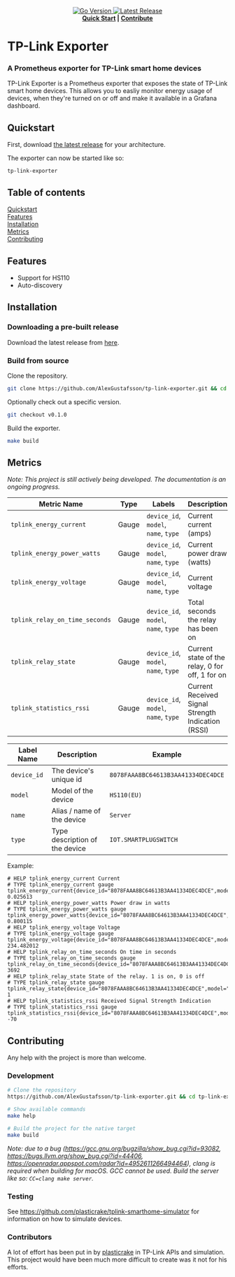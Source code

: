 <p align="center">
  <a href="https://github.com/AlexGustafsson/tp-link-exporter/blob/master/go.mod">
    <img src="https://shields.io/github/go-mod/go-version/AlexGustafsson/tp-link-exporter" alt="Go Version" />
  </a>
  <a href="https://github.com/AlexGustafsson/tp-link-exporter/releases">
    <img src="https://flat.badgen.net/github/release/AlexGustafsson/tp-link-exporter" alt="Latest Release" />
  </a>
  <br>
  <strong><a href="#quickstart">Quick Start</a> | <a href="#contribute">Contribute</a> </strong>
</p>

# TP-Link Exporter
### A Prometheus exporter for TP-Link smart home devices

TP-Link Exporter is a Prometheus exporter that exposes the state of TP-Link smart home devices. This allows you to easliy monitor energy usage of devices, when they're turned on or off and make it available in a Grafana dashboard.

## Quickstart
<a name="quickstart"></a>

First, download [the latest release](https://github.com/AlexGustafsson/tp-link-exporter/releases) for your architecture.

The exporter can now be started like so:

```shell
tp-link-exporter
```

## Table of contents

[Quickstart](#quickstart)<br/>
[Features](#features)<br />
[Installation](#installation)<br />
[Metrics](#metrics)<br />
[Contributing](#contributing)

<a id="features"></a>
## Features

* Support for HS110
* Auto-discovery

<a id="installation"></a>
## Installation


### Downloading a pre-built release

Download the latest release from [here](https://github.com/AlexGustafsson/tp-link-exporter/releases).

### Build from source

Clone the repository.

```sh
git clone https://github.com/AlexGustafsson/tp-link-exporter.git && cd tp-link-exporter
```

Optionally check out a specific version.

```sh
git checkout v0.1.0
```

Build the exporter.

```sh
make build
```

## Metrics
<a name="metrics"></a>

_Note: This project is still actively being developed. The documentation is an ongoing progress._

| Metric Name | Type | Labels | Description |
| ----------- | ---- | ------ | ----------- |
| `tplink_energy_current` | Gauge | `device_id`, `model`, `name`, `type` | Current current (amps) |
| `tplink_energy_power_watts` | Gauge | `device_id`, `model`, `name`, `type` | Current power draw (watts) |
| `tplink_energy_voltage` | Gauge | `device_id`, `model`, `name`, `type` | Current voltage |
| `tplink_relay_on_time_seconds` | Gauge | `device_id`, `model`, `name`, `type` | Total seconds the relay has been on |
| `tplink_relay_state` | Gauge | `device_id`, `model`, `name`, `type` | Current state of the relay, 0 for off, 1 for on |
| `tplink_statistics_rssi` | Gauge | `device_id`, `model`, `name`, `type` | Current Received Signal Strength Indication (RSSI) |

| Label Name | Description | Example |
| ---------- | ----------- | ------- |
| `device_id` | The device's unique id | `8078FAAA8BC64613B3AA41334DEC4DCE` |
| `model` | Model of the device | `HS110(EU)` |
| `name` | Alias / name of the device | `Server` |
| `type` | Type description of the device | `IOT.SMARTPLUGSWITCH` |

Example:

```
# HELP tplink_energy_current Current
# TYPE tplink_energy_current gauge
tplink_energy_current{device_id="8078FAAA8BC64613B3AA41334DEC4DCE",model="HS110(EU)",name="Server",type="IOT.SMARTPLUGSWITCH"} 0.025613
# HELP tplink_energy_power_watts Power draw in watts
# TYPE tplink_energy_power_watts gauge
tplink_energy_power_watts{device_id="8078FAAA8BC64613B3AA41334DEC4DCE",model="HS110(EU)",name="Server",type="IOT.SMARTPLUGSWITCH"} 0.800115
# HELP tplink_energy_voltage Voltage
# TYPE tplink_energy_voltage gauge
tplink_energy_voltage{device_id="8078FAAA8BC64613B3AA41334DEC4DCE",model="HS110(EU)",name="Server",type="IOT.SMARTPLUGSWITCH"} 234.482012
# HELP tplink_relay_on_time_seconds On time in seconds
# TYPE tplink_relay_on_time_seconds gauge
tplink_relay_on_time_seconds{device_id="8078FAAA8BC64613B3AA41334DEC4DCE",model="HS110(EU)",name="Server",type="IOT.SMARTPLUGSWITCH"} 3692
# HELP tplink_relay_state State of the relay. 1 is on, 0 is off
# TYPE tplink_relay_state gauge
tplink_relay_state{device_id="8078FAAA8BC64613B3AA41334DEC4DCE",model="HS110(EU)",name="Server",type="IOT.SMARTPLUGSWITCH"} 1
# HELP tplink_statistics_rssi Received Signal Strength Indication
# TYPE tplink_statistics_rssi gauge
tplink_statistics_rssi{device_id="8078FAAA8BC64613B3AA41334DEC4DCE",model="HS110(EU)",name="Server",type="IOT.SMARTPLUGSWITCH"} -70
```


## Contributing
<a name="contributing"></a>

Any help with the project is more than welcome.

### Development

```sh
# Clone the repository
https://github.com/AlexGustafsson/tp-link-exporter.git && cd tp-link-exporter

# Show available commands
make help

# Build the project for the native target
make build
```

_Note: due to a bug (https://gcc.gnu.org/bugzilla/show_bug.cgi?id=93082, https://bugs.llvm.org/show_bug.cgi?id=44406, https://openradar.appspot.com/radar?id=4952611266494464), clang is required when building for macOS. GCC cannot be used. Build the server like so: `CC=clang make server`._

### Testing

See https://github.com/plasticrake/tplink-smarthome-simulator for information on how to simulate devices.

### Contributors

A lot of effort has been put in by [plasticrake](https://github.com/plasticrake) in TP-Link APIs and simulation. This project would have been much more difficult to create was it not for his efforts.
